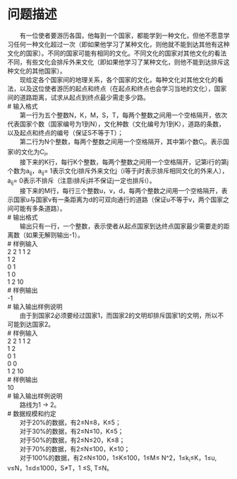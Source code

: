 <div id="pcont1" style="margin-top:20px; display:block;">

# 问题描述

<div class="pdcont">　　有一位使者要游历各国，他每到一个国家，都能学到一种文化，但他不愿意学习任何一种文化超过一次（即如果他学习了某种文化，则他就不能到达其他有这种文化的国家）。不同的国家可能有相同的文化。不同文化的国家对其他文化的看法不同，有些文化会排斥外来文化（即如果他学习了某种文化，则他不能到达排斥这种文化的其他国家）。<br/>
　　现给定各个国家间的地理关系，各个国家的文化，每种文化对其他文化的看法，以及这位使者游历的起点和终点（在起点和终点也会学习当地的文化），国家间的道路距离，试求从起点到终点最少需走多少路。</div>
# 输入格式

<div class="pdcont">　　第一行为五个整数N，K，M，S，T，每两个整数之间用一个空格隔开，依次代表国家个数（国家编号为1到N），文化种数（文化编号为1到K），道路的条数，以及起点和终点的编号（保证S不等于T）；<br/>
　　第二行为N个整数，每两个整数之间用一个空格隔开，其中第i个数C<sub>i</sub>，表示国家i的文化为C<sub>i</sub>。<br/>
　　接下来的K行，每行K个整数，每两个整数之间用一个空格隔开，记第i行的第j个数为a<sub>ij</sub>，a<sub>ij</sub>= 1表示文化i排斥外来文化j（i等于j时表示排斥相同文化的外来人），a<sub>ij</sub>= 0表示不排斥（注意i排斥j并不保证j一定也排斥i）。<br/>
　　接下来的M行，每行三个整数u，v，d，每两个整数之间用一个空格隔开，表示国家u与国家v有一条距离为d的可双向通行的道路（保证u不等于v，两个国家之间可能有多条道路）。</div>
# 输出格式

<div class="pdcont">　　输出只有一行，一个整数，表示使者从起点国家到达终点国家最少需要走的距离数（如果无解则输出-1）。</div>
# 样例输入

<div class="pddata">2 2 1 1 2<br/>
1 2<br/>
0 1<br/>
1 0<br/>
1 2 10</div>
# 样例输出

<div class="pddata">-1</div>
# 输入输出样例说明

<div class="pdcont">　　由于到国家2必须要经过国家1，而国家2的文明却排斥国家1的文明，所以不可能到达国家2。</div>
# 样例输入

<div class="pddata">2 2 1 1 2<br/>
1 2<br/>
0 1<br/>
0 0<br/>
1 2 10</div>
# 样例输出

<div class="pddata">10</div>
# 输入输出样例说明

<div class="pdcont">　　路线为1 -&gt; 2。</div>
# 数据规模和约定

<div class="pdcont">　　对于20%的数据，有2≤N≤8，K≤5；<br/>
　　对于30%的数据，有2≤N≤10，K≤5；<br/>
　　对于50%的数据，有2≤N≤20，K≤8；<br/>
　　对于70%的数据，有2≤N≤100，K≤10；<br/>
　　对于100%的数据，有2≤N≤100，1≤K≤100，1≤M≤                                                  N^2，1≤k<sub>i</sub>≤K，1≤u, v≤N，1≤d≤1000，S≠T，1 ≤S, T≤N。</div>

</div>